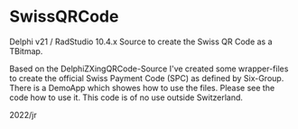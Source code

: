 # SwissQRCode
Delphi v21 / RadStudio 10.4.x Source to create the Swiss QR Code as a TBitmap.

Based on the DelphiZXingQRCode-Source I've created some wrapper-files to create the official Swiss Payment Code (SPC) as defined by Six-Group. There is a DemoApp which showes how to use the files. Please see the code how to use it.
This code is of no use outside Switzerland.

2022/jr
